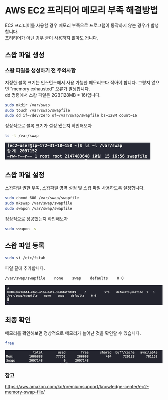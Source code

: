 # AWS EC2 프리티어 메모리 부족 해결방법

EC2 프리티어를 사용할 경우 메모리 부족으로 프로그램이 동작하지 않는 경우가 발생합니다.  
프리티어가 아닌 경우 굳이 사용하지 않아도 됩니다.

## 스왑 파일 생성

### 스왑 파일을 생성하기 전 주의사항
지정한 블록 크기는 인스턴스에서 사용 가능한 메모리보다 작아야 합니다. 그렇지 않으면 "memory exhausted" 오류가 발생합니다.  
dd 명령에서 스왑 파일은 2GB(128MB * 16)입니다.

```bash
sudo mkdir /var/swap
sudo touch /var/swap/swapfile 
sudo dd if=/dev/zero of=/var/swap/swapfile bs=128M count=16
```

정상적으로 블록 크기가 설정 됐는지 확인해보자
```bash
ls -l /var/swap
```

![](./images/1.png)

## 스왑 파일 설정

스왑파일 권한 부여, 스왑파일 영역 설정 및 스왑 파일 사용하도록 설정합니다.

```bash
sudo chmod 600 /var/swap/swapfile 
sudo mkswap /var/swap/swapfile
sudo swapon /var/swap/swapfile
```

정상적으로 성공했는지 확인해보자
```bash
sudo swapon -s
```

## 스왑 파일 등록

```bash
sudo vi /etc/fstab
```

파일 끝에 추가합니다.
```bash
/var/swap/swapfile    none    swap    defaults    0 0 
```

![](./images/2.png)

## 최종 확인
메모리를 확인해보면 정상적으로 메모리가 늘어난 것을 확인할 수 있습니다.
```bash
free
```

![](./images/3.png)

### 참고
https://aws.amazon.com/ko/premiumsupport/knowledge-center/ec2-memory-swap-file/